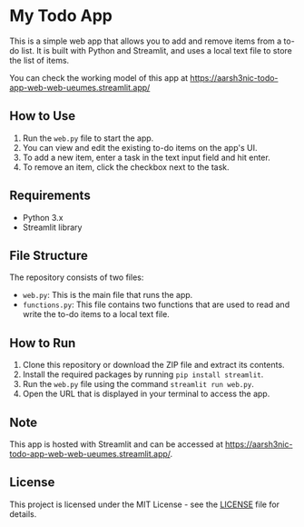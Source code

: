 # My Todo App

This is a simple web app that allows you to add and remove items from a to-do list. It is built with Python and Streamlit, and uses a local text file to store the list of items.

You can check the working model of this app at https://aarsh3nic-todo-app-web-web-ueumes.streamlit.app/

## How to Use

1. Run the `web.py` file to start the app.
2. You can view and edit the existing to-do items on the app's UI.
3. To add a new item, enter a task in the text input field and hit enter.
4. To remove an item, click the checkbox next to the task.

## Requirements

- Python 3.x
- Streamlit library

## File Structure

The repository consists of two files:

- `web.py`: This is the main file that runs the app.
- `functions.py`: This file contains two functions that are used to read and write the to-do items to a local text file.

## How to Run

1. Clone this repository or download the ZIP file and extract its contents.
2. Install the required packages by running `pip install streamlit`.
3. Run the `web.py` file using the command `streamlit run web.py`.
4. Open the URL that is displayed in your terminal to access the app.

## Note

This app is hosted with Streamlit and can be accessed at https://aarsh3nic-todo-app-web-web-ueumes.streamlit.app/.

## License

This project is licensed under the MIT License - see the [LICENSE](LICENSE) file for details.
